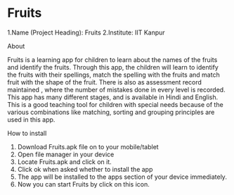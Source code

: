 Fruits
======

1.Name (Project Heading): Fruits
2.Institute: IIT Kanpur


About

Fruits is a learning app for children to learn about the names of the fruits and identify the fruits.
Through this app, the children will learn to identify the fruits with their spellings, match the spelling  with the fruits and match fruit with the shape of the fruit.
There is also as assessment record maintained , where the number of mistakes done in every level is recorded.
This app has many different stages, and is available in Hindi and English.
This is a good teaching tool for children with special needs because of the various combinations like matching, sorting and grouping principles are used in this app.


How to install

1. Download Fruits.apk  file on to your mobile/tablet
2. Open file manager in your device
3. Locate Fruits.apk  and click on it.
4. Click ok when asked whether  to  install  the  app
5. The app will be installed to the apps section of your device immediately.
6. Now you can start  Fruits  by click on this icon.
